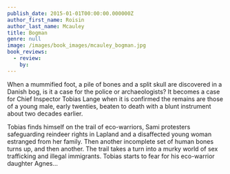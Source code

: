 ```yaml
---
publish_date: 2015-01-01T00:00:00.000000Z
author_first_name: Roisin
author_last_name: Mcauley
title: Bogman
genre: null
image: /images/book_images/mcauley_bogman.jpg
book_reviews:
  - review: 
    by: 
---
```

When a mummified foot, a pile of bones and a split skull are discovered in a Danish bog, is it a case for the police or archaeologists? It becomes a case for Chief Inspector Tobias Lange when it is confirmed the remains are those of a young male, early twenties, beaten to death with a blunt instrument about two decades earlier.

Tobias finds himself on the trail of eco-warriors, Sami protesters safeguarding reindeer rights in Lapland and a disaffected young woman estranged from her family. Then another incomplete set of human bones turns up, and then another. The trail takes a turn into a murky world of sex trafficking and illegal immigrants. Tobias starts to fear for his eco-warrior daughter Agnes...